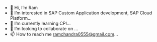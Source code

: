 - 👋 Hi, I’m Ram
- 👀 I’m interested in SAP Custom Application development, SAP Cloud Platform...
- 🌱 I’m currently learning CPI...
- 💞️ I’m looking to collaborate on ...
- 📫 How to reach me ramchandra0555@gmail.com...

<!---
ram0555/ram0555 is a ✨ special ✨ repository because its `README.md` (this file) appears on your GitHub profile.
You can click the Preview link to take a look at your changes.
--->
